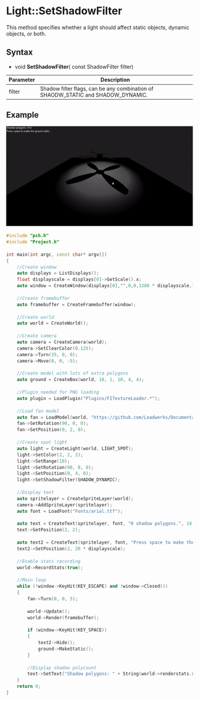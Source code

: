 # Light::SetShadowFilter #
This method specifies whether a light should affect static objects, dynamic objects, or both.

## Syntax ##
- void **SetShadowFilter**( const ShadowFilter filter)

| Parameter | Description | 
| --- | --- |
| filter | Shadow filter flags, can be any combination of SHAODW_STATIC and SHADOW_DYNAMIC. |

## Example ##

![](https://raw.githubusercontent.com/Leadwerks/Documentation/master/Images/API_Light_SetShadowFilter.gif)

```c++
#include "pch.h"
#include "Project.h"

int main(int argc, const char* argv[])
{
	//Create window
	auto displays = ListDisplays();
	float displayscale = displays[0]->GetScale().x;
	auto window = CreateWindow(displays[0],"",0,0,1280 * displayscale,720 * displayscale);

	//Create framebuffer
	auto framebuffer = CreateFramebuffer(window);

	//Create world
	auto world = CreateWorld();

	//Create camera
	auto camera = CreateCamera(world);
	camera->SetClearColor(0.125);
	camera->Turn(35, 0, 0);
	camera->Move(0, 0, -5);

	//Create model with lots of extra polygons
	auto ground = CreateBox(world, 10, 1, 10, 4, 4);
	
	//Plugin needed for PNG loading
	auto plugin = LoadPlugin("Plugins/FITextureLoader.*");

	//Load fan model
	auto fan = LoadModel(world, "https://github.com/Leadwerks/Documentation/raw/master/Assets/Models/Fanblades/fanblades.glb");
	fan->SetRotation(90, 0, 0);
	fan->SetPosition(0, 2, 0);
	
	//Create spot light
	auto light = CreateLight(world, LIGHT_SPOT);
	light->SetColor(2, 2, 2);
	light->SetRange(10);
	light->SetRotation(90, 0, 0);
	light->SetPosition(0, 4, 0);
	light->SetShadowFilter(SHADOW_DYNAMIC);

	//Display text
	auto spritelayer = CreateSpriteLayer(world);
	camera->AddSpriteLayer(spritelayer);
	auto font = LoadFont("Fonts/arial.ttf");

	auto text = CreateText(spritelayer, font, "0 shadow polygons.", 14.0 * displayscale);
	text->SetPosition(2, 2);
	
	auto text2 = CreateText(spritelayer, font, "Press space to make the ground static.", 14.0 * displayscale);
	text2->SetPosition(2, 20 * displayscale);

	//Enable stats recording
	world->RecordStats(true);

	//Main loop
	while (!window->KeyHit(KEY_ESCAPE) and !window->Closed())
	{
		fan->Turn(0, 0, 5);

		world->Update();
		world->Render(framebuffer);

		if (window->KeyHit(KEY_SPACE))
		{
			text2->Hide();
			ground->MakeStatic();
		}

		//Display shadow polycount
		text->SetText("Shadow polygons: " + String(world->renderstats.shadowpolygons));
	}
	return 0;
}
```
